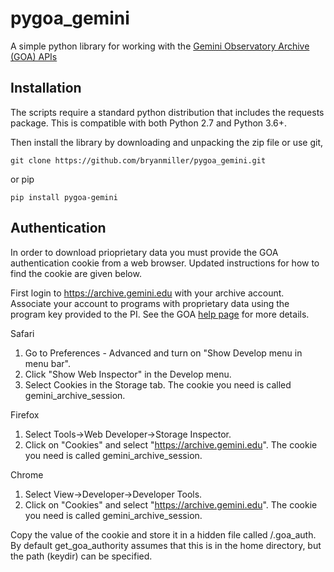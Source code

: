 # pygoa_gemini
A simple python library for working with the [Gemini Observatory Archive (GOA) APIs](https://archive.gemini.edu/help/api.html)

## Installation
The scripts require a standard python distribution that includes 
the requests package. This is compatible with both Python 2.7 and Python 3.6+.

Then install the library by downloading and unpacking the zip
file or use git,

    git clone https://github.com/bryanmiller/pygoa_gemini.git

or pip

    pip install pygoa-gemini

## Authentication

In order to download prioprietary data you must provide the GOA authentication
cookie from a web browser.  Updated instructions for how to find the cookie are
given below.

First login to https://archive.gemini.edu with your archive account. Associate your account
to programs with proprietary data using the program key provided to the PI. See the GOA
[help page](https://archive.gemini.edu/help/index.html) for more details.

Safari
1) Go to Preferences - Advanced and turn on "Show Develop menu in menu bar".
2) Click "Show Web Inspector" in the Develop menu.
3) Select Cookies in the Storage tab. The cookie you need is called gemini_archive_session.

Firefox
1) Select Tools->Web Developer->Storage Inspector.
2) Click on "Cookies" and select "https://archive.gemini.edu".
   The cookie you need is called gemini_archive_session.

Chrome
1) Select View->Developer->Developer Tools.
2) Click on "Cookies" and select "https://archive.gemini.edu".
   The cookie you need is called gemini_archive_session.

Copy the value of the cookie and store it in a hidden file called <path>/.goa_auth.
By default get_goa_authority assumes that this is in the home directory, but the path (keydir)
can be specified.
